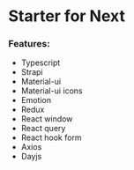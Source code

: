 # Starter for Next

### Features:

-   Typescript
-   Strapi
-   Material-ui
-   Material-ui icons
-   Emotion
-   Redux
-   React window
-   React query
-   React hook form
-   Axios
-   Dayjs
